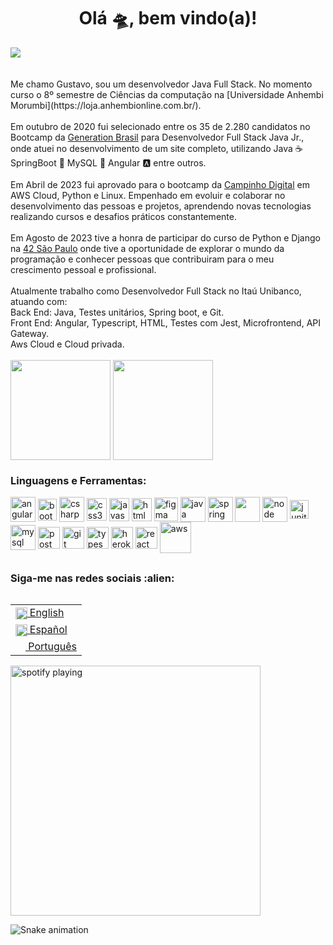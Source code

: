 <h1 align="center">Olá 🛸, bem vindo(a)! </h1>

<div>
  <img align="center" src="https://komarev.com/ghpvc/?username=gumiqueias">
</div>
<br>
<br>
Me chamo Gustavo, sou um desenvolvedor Java Full Stack. No momento curso o 8º semestre de Ciências da computação na
[Universidade Anhembi Morumbi](https://loja.anhembionline.com.br/).
<br>
<br>
Em outubro de 2020 fui selecionado entre os 35 de 2.280 candidatos no Bootcamp da <a
  href="https://brazil.generation.org" target="_blank">Generation
  Brasil</a> para Desenvolvedor Full Stack Java Jr., onde atuei no desenvolvimento de um site
completo, utilizando Java ☕ SpringBoot 🍃 MySQL 🐬 Angular 🅰️ entre outros.
<br>
<br>
Em Abril de 2023 fui aprovado para o bootcamp da <a href="https://www.campinhodigital.org" target="_blank">Campinho
  Digital</a> em AWS Cloud, Python e Linux.
Empenhado em evoluir e colaborar no desenvolvimento das pessoas e projetos, aprendendo novas tecnologias realizando
cursos e desafios práticos constantemente.
<br>
<br>
Em Agosto de 2023 tive a honra de participar do curso de Python e Django na <a href="https://www.42sp.org.br/"
  target="_blank">42 São Paulo</a> onde tive a oportunidade de explorar o mundo da programação e conhecer pessoas que
contribuiram para o meu crescimento pessoal e profissional.
<br>
<br>
Atualmente trabalho como Desenvolvedor Full Stack no Itaú Unibanco, atuando com:
<br>
Back End: Java, Testes unitários, Spring boot, e Git.
<br>
Front End: Angular, Typescript, HTML, Testes com Jest, Microfrontend, API Gateway.
<br>
Aws Cloud e Cloud privada.

<br>
<br>

<div>
  <img height="160em" align="center"
    src="https://github-readme-stats.vercel.app/api?username=gumiqueias&show_icons=true&theme=highcontrast&include_all_commits=true&count_private=false">
  <img height="160em" align="center"
    src="https://github-readme-stats.vercel.app/api/top-langs/?username=gumiqueias&&layout=compact&hide=shell&theme=highcontrast">

</div>

<div>
  <h3 align="left">Linguagens e Ferramentas:</h3>
</div>
<div>
  <img align="center" src="https://i.imgur.com/UovuoGG.png" alt="angular" width="40" height="40" />
  <img align="center" src="https://i.imgur.com/aSHZnoG.png" alt="bootstrap" width="30" height="35" />
  <img align="center" src="https://i.imgur.com/OeXAPLT.png" alt="csharp" width="40" height="40" />
  <img align="center" src="https://i.imgur.com/TLY19Q3.png" alt="css3" width="32" height="36" />
  <img align="center" src="https://i.imgur.com/O02pplX.png" alt="javascript" width="32" height="37" />
  <img align="center" src="https://i.imgur.com/HHwqtbv.png" alt="html" width="32" height="37" />
  <img align="center" src="https://i.imgur.com/nWOk023.png" alt="figma" width="38" height="38" />
  <img align="center" src="https://i.imgur.com/g6Wg8Ey.png" alt="java" width="40" height="40" />
  <img align="center" src="https://i.imgur.com/emPAeK4.png" alt="spring" width="40" height="40" />
  <img align="center" src="https://i.imgur.com/eKV8V75.png  alt=" python" width="40" height="40" />
  <img align="center" src="https://i.imgur.com/LgigRLh.png" alt="node" width="40" height="40" />
  <img align="center" src="https://i.imgur.com/co3aDyw.png" alt="junit" width="30" height="30" />
  <img align="center" src="https://i.imgur.com/ZNjQkom.png" alt="mysql" width="40" height="40" />
  <img align="center" src="https://i.imgur.com/WVuA8RH.png" alt="postman" width="35" height="35" />
  <img align="center" src="https://i.imgur.com/5pIevzW.png" alt="git" width="35" height="35" />
  <img align="center" src="https://i.imgur.com/t1oS4Pz.png" alt="typescript" width="35" height="35" />
  <img align="center" src="https://i.imgur.com/aQ5tyLv.png" alt="heroku" width="35" height="35" />
  <img align="center" src="https://i.imgur.com/YxyiXo4.png" alt="react" width="35" height="35" />
  <img align="center" src="https://i.imgur.com/IhS1TUg.png" alt="aws" width="50" height="50" />

</div>

##

<div>
  <h3 align="left">Siga-me nas redes sociais :alien: </h3>
  <p align="left">

</div>
<div>
  <table align="right">
    <tr>
      <td><a href="README_us.md"><img src="https://i.imgur.com/Ja6zOUB.png" height="18.5" align="center"> English</a>
      </td>
    </tr>
    <tr>
      <td><a href="README_es.md"><img src="https://i.imgur.com/aTLvLiO.png" height="18.5" align="center"> Español</a>
      </td>
    </tr>
    <tr>
      <td><a href="README.md"><img src="https://i.imgur.com/0AUV6Hy.png" height="16 align=" center"> Português</a></td>
    </tr>
  </table>
</div>

[<img src="https://spotify-now-playing-kappa.vercel.app/api/spotify-playing" alt=" spotify playing"
  width="400" />](https://open.spotify.com/user/mano_tomasito)

![Snake animation](https://github.com/TomasAlric/TomasAlric/blob/output/github-contribution-grid-snake.svg)

</div>
